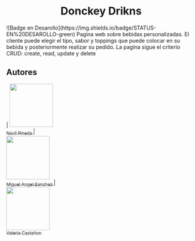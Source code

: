 <h1 align="center"> Donckey Drikns </h1>
   ![Badge en Desarollo](https://img.shields.io/badge/STATUS-EN%20DESAROLLO-green)
<!-- Descripcion del proyecto -->
Pagina web sobre bebidas personalizadas. El cliente puede elegir el tipo, sabor y toppings 
que puede colocar en su bebida y posteriormente realizar su pedido.
La pagina sigue el criterio CRUD: create, read, update y delete

## Autores
| [<img src="https://avatars.githubusercontent.com/u/125292694?v=4" width=115><br><sub>Navil Pineda </sub>](https://github.com/NavilP) |  
[<img src="https://avatars.githubusercontent.com/u/125789083?v=4" width=115><br><sub>Miguel Angel Sanchez </sub>](https://github.com/MikeszIPN) |  
[<img src="https://avatars.githubusercontent.com/u/49892759?v=4" width=115><br><sub>Valeria Castañon</sub>](https://github.com/ValeriaJahzeel)
